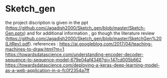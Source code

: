 # Sketch_gen
the project discription is given in the ppt (https://github.com/Jagadish2000/Sketch_gen/blob/master/Sketch-Gen.pptx) and for additional information , go though the literature review (https://github.com/Jagadish2000/Sketch_gen/blob/master/SketchGen%20(LitRev).pdf).
references :
https://ai.googleblog.com/2017/04/teaching-machines-to-draw.html?m=1
https://towardsdatascience.com/understanding-encoder-decoder-sequence-to-sequence-model-679e04af4346?gi=147cd005b662
https://towardsdatascience.com/deploying-a-keras-deep-learning-model-as-a-web-application-in-p-fc0f2354a7ff
